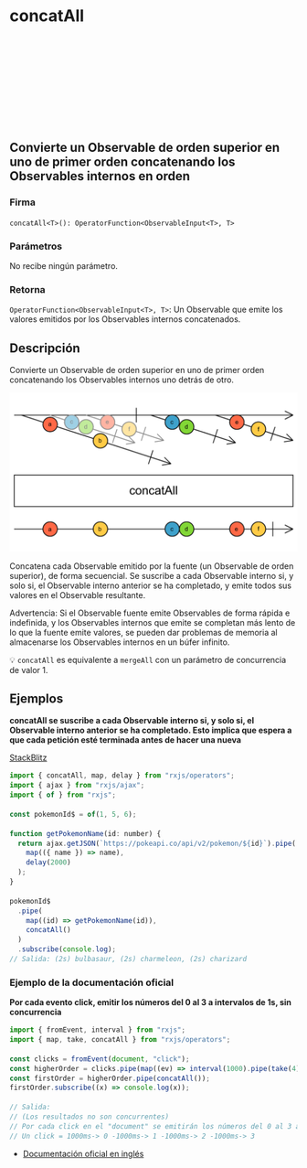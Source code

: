 <div class="page-heading">

# concatAll

<a target="_blank" href="https://github.com/ReactiveX/rxjs/blob/master/src/internal/operators/concatAll.ts">
<svg>
  <use xlink:href="/assets/icons/github.svg#github"></use>
</svg>
</a>
</div>

<h2 class="subtitle"> Convierte un Observable de orden superior en uno de primer orden concatenando los Observables internos en orden
</h2>

### Firma

`concatAll<T>(): OperatorFunction<ObservableInput<T>, T>`

### Parámetros

No recibe ningún parámetro.

### Retorna

`OperatorFunction<ObservableInput<T>, T>`: Un Observable que emite los valores emitidos por los Observables internos concatenados.

## Descripción

Convierte un Observable de orden superior en uno de primer orden concatenando los Observables internos uno detrás de otro.

<img src="assets/images/marble-diagrams/join-creation/concatAll.png" alt="Diagrama de canicas del operador concatAll">

Concatena cada Observable emitido por la fuente (un Observable de orden superior), de forma secuencial. Se suscribe a cada Observable interno si, y solo si, el Observable interno anterior se ha completado, y emite todos sus valores en el Observable resultante.

Advertencia: Si el Observable fuente emite Observables de forma rápida e indefinida, y los Observables internos que emite se completan más lento de lo que la fuente emite valores, se pueden dar problemas de memoria al almacenarse los Observables internos en un búfer infinito.

💡 `concatAll` es equivalente a `mergeAll` con un parámetro de concurrencia de valor 1.

## Ejemplos

**concatAll se suscribe a cada Observable interno si, y solo si, el Observable interno anterior se ha completado. Esto implica que espera a que cada petición esté terminada antes de hacer una nueva**

<a target="_blank" href="https://stackblitz.com/edit/rxjs-concatall-1?file=index.ts">StackBlitz</a>

```javascript
import { concatAll, map, delay } from "rxjs/operators";
import { ajax } from "rxjs/ajax";
import { of } from "rxjs";

const pokemonId$ = of(1, 5, 6);

function getPokemonName(id: number) {
  return ajax.getJSON(`https://pokeapi.co/api/v2/pokemon/${id}`).pipe(
    map(({ name }) => name),
    delay(2000)
  );
}

pokemonId$
  .pipe(
    map((id) => getPokemonName(id)),
    concatAll()
  )
  .subscribe(console.log);
// Salida: (2s) bulbasaur, (2s) charmeleon, (2s) charizard
```

### Ejemplo de la documentación oficial

**Por cada evento click, emitir los números del 0 al 3 a intervalos de 1s, sin concurrencia**

```javascript
import { fromEvent, interval } from "rxjs";
import { map, take, concatAll } from "rxjs/operators";

const clicks = fromEvent(document, "click");
const higherOrder = clicks.pipe(map((ev) => interval(1000).pipe(take(4))));
const firstOrder = higherOrder.pipe(concatAll());
firstOrder.subscribe((x) => console.log(x));

// Salida:
// (Los resultados no son concurrentes)
// Por cada click en el "document" se emitirán los números del 0 al 3 a intervalos de 1s
// Un click = 1000ms-> 0 -1000ms-> 1 -1000ms-> 2 -1000ms-> 3
```

- [Documentación oficial en inglés](https://rxjs-dev.firebaseapp.com/api/operators/concatAll)

